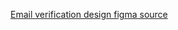 [Email verification design figma source](https://www.figma.com/file/Cg3BWNKCFbDtkMxKqcLEfo/UPOL-DISCORD?node-id=2%3A2)

